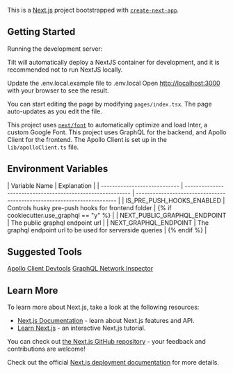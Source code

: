 This is a [Next.js](https://nextjs.org/) project bootstrapped with [`create-next-app`](https://github.com/vercel/next.js/tree/canary/packages/create-next-app).

## Getting Started

Running the development server:

Tilt will automatically deploy a NextJS container for development, and it is recommended not to run NextJS locally.

Update the .env.local.example file to .env.local
Open [http://localhost:3000](http://localhost:3000) with your browser to see the result.

You can start editing the page by modifying `pages/index.tsx`. The page auto-updates as you edit the file.

This project uses [`next/font`](https://nextjs.org/docs/basic-features/font-optimization) to automatically optimize and load Inter, a custom Google Font.
This project uses GraphQL for the backend, and Apollo Client for the frontend. The Apollo Client is set up in the `lib/apolloClient.ts` file.

## Environment Variables

| Variable Name                | Explanation                                                |
| ---------------------------- | ---------------------------------------------------------- | ----------------------------------------------------------------------- |
| IS_PRE_PUSH_HOOKS_ENABLED    | Controls husky pre-push hooks for frontend folder          | {% if cookiecutter.use_graphql == "y" %} |
| NEXT_PUBLIC_GRAPHQL_ENDPOINT | The public graphql endpoint url                            |
| NEXT_GRAPHQL_ENDPOINT        | The graphql endpoint url to be used for serverside queries | {% endif %}                                                             |

## Suggested Tools

[Apollo Client Devtools](https://chromewebstore.google.com/detail/apollo-client-devtools/jdkknkkbebbapilgoeccciglkfbmbnfm)
[GraphQL Network Inspector](https://chromewebstore.google.com/detail/graphql-network-inspector/ndlbedplllcgconngcnfmkadhokfaaln)

## Learn More

To learn more about Next.js, take a look at the following resources:

- [Next.js Documentation](https://nextjs.org/docs) - learn about Next.js features and API.
- [Learn Next.js](https://nextjs.org/learn) - an interactive Next.js tutorial.

You can check out [the Next.js GitHub repository](https://github.com/vercel/next.js/) - your feedback and contributions are welcome!

Check out the official [Next.js deployment documentation](https://nextjs.org/docs/deployment) for more details.

